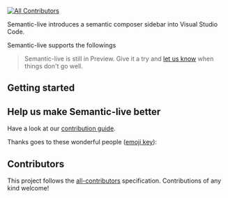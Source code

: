[![All Contributors](https://img.shields.io/badge/all_contributors-0-orange.svg?style=flat-square)](#contributors)

Semantic-live introduces a semantic composer sidebar into Visual Studio Code.

Semantic-live supports the followings

> Semantic-live is still in Preview. Give it a try and [let us know](https://github.com/KeshShan/semantic-live/issues) when things don't go well.

## Getting started

## Help us make Semantic-live better

Have a look at our [contribution guide](./contributing.md).

Thanks goes to these wonderful people ([emoji key](https://allcontributors.org/docs/en/emoji-key)):

## Contributors

<!-- ALL-CONTRIBUTORS-LIST:START - Do not remove or modify this section -->
<!-- prettier-ignore -->
<!-- ALL-CONTRIBUTORS-LIST:END -->

This project follows the [all-contributors](https://github.com/all-contributors/all-contributors) specification. Contributions of any kind welcome!
